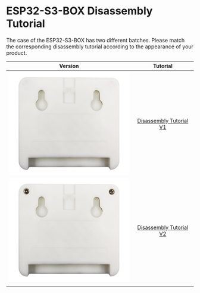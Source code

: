 # ESP32-S3-BOX Disassembly Tutorial

The case of the ESP32-S3-BOX has two different batches. Please match the corresponding disassembly tutorial according to the appearance of your product.

| Version |        Tutorial         |
| :-----: | :---------------------: |
|  <img src="_static/disassembly_pictures/figure_10.png" width="350px"/>       | [Disassembly Tutorial V1](disassembly_tutorial_v1.md) |
|  <img src="_static/disassembly_pictures_v2/figure_10.png" width="350px"/>    | [Disassembly Tutorial V2](disassembly_tutorial_v2.md) |
|         |                         |